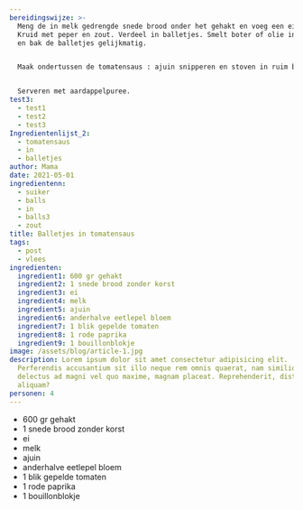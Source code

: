 ```yaml
---
bereidingswijze: >-
  Meng de in melk gedrengde snede brood onder het gehakt en voeg een ei toe.
  Kruid met peper en zout. Verdeel in balletjes. Smelt boter of olie in een pan
  en bak de balletjes gelijkmatig.


  Maak ondertussen de tomatensaus : ajuin snipperen en stoven in ruim boter samen met de in kleine stukjes gesneden paprika. Bloem toevoegen en tomaten (in stukjes) met bouillonblokje. Melk toevoegen (de helft van leeg blik tomaten) en laten doorkoken.


  Serveren met aardappelpuree.
test3:
  - test1
  - test2
  - test3
Ingredientenlijst_2:
  - tomatensaus
  - in
  - balletjes
author: Mama
date: 2021-05-01
ingredientenn:
  - suiker
  - balls
  - in
  - balls3
  - zout
title: Balletjes in tomatensaus
tags:
  - post
  - vlees
ingredienten:
  ingredient1: 600 gr gehakt
  ingredient2: 1 snede brood zonder korst
  ingredient3: ei
  ingredient4: melk
  ingredient5: ajuin
  ingredient6: anderhalve eetlepel bloem
  ingredient7: 1 blik gepelde tomaten
  ingredient8: 1 rode paprika
  ingredient9: 1 bouillonblokje
image: /assets/blog/article-1.jpg
description: Lorem ipsum dolor sit amet consectetur adipisicing elit.
  Perferendis accusantium sit illo neque rem omnis quaerat, nam similique vitae
  delectus ad magni vel quo maxime, magnam placeat. Reprehenderit, distinctio
  aliquam?
personen: 4
---
```

* 600 gr gehakt
* 1 snede brood zonder korst
* ei
* melk
* ajuin
* anderhalve eetlepel bloem
* 1 blik gepelde tomaten
* 1 rode paprika
* 1 bouillonblokje